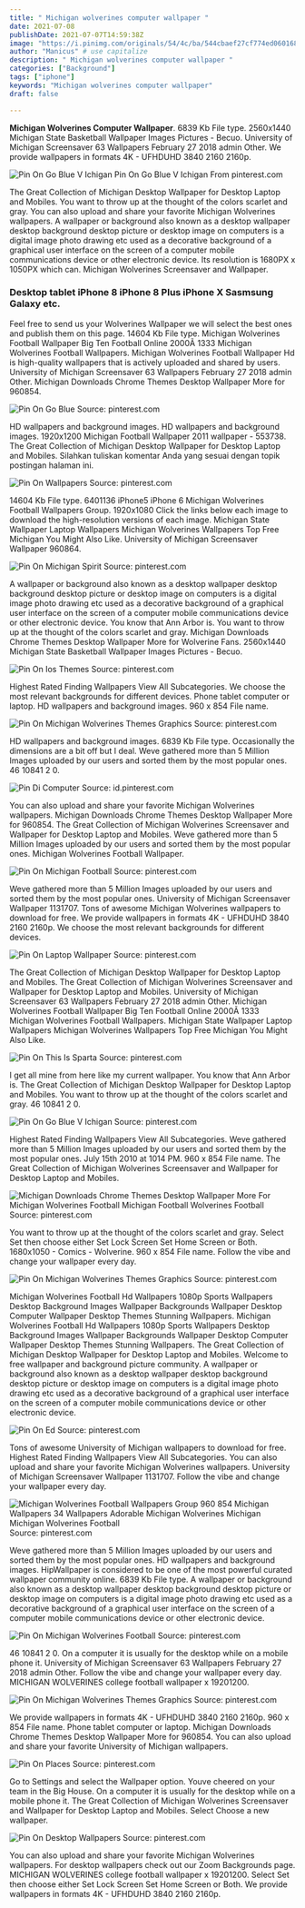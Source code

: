 ```yaml
---
title: " Michigan wolverines computer wallpaper "
date: 2021-07-08
publishDate: 2021-07-07T14:59:38Z
image: "https://i.pinimg.com/originals/54/4c/ba/544cbaef27cf774ed0601687e276fbd9.jpg"
author: "Manicus" # use capitalize
description: " Michigan wolverines computer wallpaper "
categories: ["Background"]
tags: ["iphone"]
keywords: "Michigan wolverines computer wallpaper"
draft: false

---
```



**Michigan Wolverines Computer Wallpaper**. 6839 Kb File type. 2560x1440 Michigan State Basketball Wallpaper Images Pictures - Becuo. University of Michigan Screensaver 63 Wallpapers February 27 2018 admin Other. We provide wallpapers in formats 4K - UFHDUHD 3840 2160 2160p.

![Pin On Go Blue V Ichigan](https://i.pinimg.com/originals/54/fa/38/54fa383f2d44afcfc65923a332a78fb5.jpg "Pin On Go Blue V Ichigan")
Pin On Go Blue V Ichigan From pinterest.com


The Great Collection of Michigan Desktop Wallpaper for Desktop Laptop and Mobiles. You want to throw up at the thought of the colors scarlet and gray. You can also upload and share your favorite Michigan Wolverines wallpapers. A wallpaper or background also known as a desktop wallpaper desktop background desktop picture or desktop image on computers is a digital image photo drawing etc used as a decorative background of a graphical user interface on the screen of a computer mobile communications device or other electronic device. Its resolution is 1680PX x 1050PX which can. Michigan Wolverines Screensaver and Wallpaper.

### Desktop tablet iPhone 8 iPhone 8 Plus iPhone X Sasmsung Galaxy etc.

Feel free to send us your Wolverines Wallpaper we will select the best ones and publish them on this page. 14604 Kb File type. Michigan Wolverines Football Wallpaper Big Ten Football Online 2000Ã 1333 Michigan Wolverines Football Wallpapers. Michigan Wolverines Football Wallpaper Hd is high-quality wallpapers that is actively uploaded and shared by users. University of Michigan Screensaver 63 Wallpapers February 27 2018 admin Other. Michigan Downloads Chrome Themes Desktop Wallpaper More for 960854.


![Pin On Go Blue](https://i.pinimg.com/originals/42/b5/dd/42b5dd7f072f010d3df8a4dea9511098.jpg "Pin On Go Blue")
Source: pinterest.com

HD wallpapers and background images. HD wallpapers and background images. 1920x1200 Michigan Football Wallpaper 2011 wallpaper - 553738. The Great Collection of Michigan Desktop Wallpaper for Desktop Laptop and Mobiles. Silahkan tuliskan komentar Anda yang sesuai dengan topik postingan halaman ini.

![Pin On Wallpapers](https://i.pinimg.com/originals/a9/44/52/a9445292f3c395e0592d94aa6194fa39.png "Pin On Wallpapers")
Source: pinterest.com

14604 Kb File type. 6401136 iPhone5 iPhone 6 Michigan Wolverines Football Wallpapers Group. 1920x1080 Click the links below each image to download the high-resolution versions of each image. Michigan State Wallpaper Laptop Wallpapers Michigan Wolverines Wallpapers Top Free Michigan You Might Also Like. University of Michigan Screensaver Wallpaper 960864.

![Pin On Michigan Spirit](https://i.pinimg.com/originals/2f/be/b1/2fbeb1333a0dcfef717dd572249cb2f5.jpg "Pin On Michigan Spirit")
Source: pinterest.com

A wallpaper or background also known as a desktop wallpaper desktop background desktop picture or desktop image on computers is a digital image photo drawing etc used as a decorative background of a graphical user interface on the screen of a computer mobile communications device or other electronic device. You know that Ann Arbor is. You want to throw up at the thought of the colors scarlet and gray. Michigan Downloads Chrome Themes Desktop Wallpaper More for Wolverine Fans. 2560x1440 Michigan State Basketball Wallpaper Images Pictures - Becuo.

![Pin On Ios Themes](https://i.pinimg.com/originals/88/ac/b5/88acb5f0b0a233d0d08de2c680c4b26e.png "Pin On Ios Themes")
Source: pinterest.com

Highest Rated Finding Wallpapers View All Subcategories. We choose the most relevant backgrounds for different devices. Phone tablet computer or laptop. HD wallpapers and background images. 960 x 854 File name.

![Pin On Michigan Wolverines Themes Graphics](https://i.pinimg.com/originals/6e/c6/f8/6ec6f834c7b6183df7a88fb25338ccb3.png "Pin On Michigan Wolverines Themes Graphics")
Source: pinterest.com

HD wallpapers and background images. 6839 Kb File type. Occasionally the dimensions are a bit off but I deal. Weve gathered more than 5 Million Images uploaded by our users and sorted them by the most popular ones. 46 10841 2 0.

![Pin Di Computer](https://i.pinimg.com/originals/0f/ab/eb/0fabebed7c4dc91ff11604be4b334652.jpg "Pin Di Computer")
Source: id.pinterest.com

You can also upload and share your favorite Michigan Wolverines wallpapers. Michigan Downloads Chrome Themes Desktop Wallpaper More for 960854. The Great Collection of Michigan Wolverines Screensaver and Wallpaper for Desktop Laptop and Mobiles. Weve gathered more than 5 Million Images uploaded by our users and sorted them by the most popular ones. Michigan Wolverines Football Wallpaper.

![Pin On Michigan Football](https://i.pinimg.com/originals/61/ea/7d/61ea7d6954b9c9e0ab1879991233fcbd.jpg "Pin On Michigan Football")
Source: pinterest.com

Weve gathered more than 5 Million Images uploaded by our users and sorted them by the most popular ones. University of Michigan Screensaver Wallpaper 1131707. Tons of awesome Michigan Wolverines wallpapers to download for free. We provide wallpapers in formats 4K - UFHDUHD 3840 2160 2160p. We choose the most relevant backgrounds for different devices.

![Pin On Laptop Wallpaper](https://i.pinimg.com/originals/52/ff/eb/52ffebfbc6e444cfbdafd3f83ad3ed0c.png "Pin On Laptop Wallpaper")
Source: pinterest.com

The Great Collection of Michigan Desktop Wallpaper for Desktop Laptop and Mobiles. The Great Collection of Michigan Wolverines Screensaver and Wallpaper for Desktop Laptop and Mobiles. University of Michigan Screensaver 63 Wallpapers February 27 2018 admin Other. Michigan Wolverines Football Wallpaper Big Ten Football Online 2000Ã 1333 Michigan Wolverines Football Wallpapers. Michigan State Wallpaper Laptop Wallpapers Michigan Wolverines Wallpapers Top Free Michigan You Might Also Like.

![Pin On This Is Sparta](https://i.pinimg.com/474x/47/63/3b/47633b499a1aabb15cc5b35c895cc09f--go-green-msu-football-schedule.jpg "Pin On This Is Sparta")
Source: pinterest.com

I get all mine from here like my current wallpaper. You know that Ann Arbor is. The Great Collection of Michigan Desktop Wallpaper for Desktop Laptop and Mobiles. You want to throw up at the thought of the colors scarlet and gray. 46 10841 2 0.

![Pin On Go Blue V Ichigan](https://i.pinimg.com/originals/54/fa/38/54fa383f2d44afcfc65923a332a78fb5.jpg "Pin On Go Blue V Ichigan")
Source: pinterest.com

Highest Rated Finding Wallpapers View All Subcategories. Weve gathered more than 5 Million Images uploaded by our users and sorted them by the most popular ones. July 15th 2010 at 1014 PM. 960 x 854 File name. The Great Collection of Michigan Wolverines Screensaver and Wallpaper for Desktop Laptop and Mobiles.

![Michigan Downloads Chrome Themes Desktop Wallpaper More For Michigan Wolverines Football Michigan Football Wolverines Football](https://i.pinimg.com/originals/cb/3d/e6/cb3de60d55c469db8ac33f15441155f8.jpg "Michigan Downloads Chrome Themes Desktop Wallpaper More For Michigan Wolverines Football Michigan Football Wolverines Football")
Source: pinterest.com

You want to throw up at the thought of the colors scarlet and gray. Select Set then choose either Set Lock Screen Set Home Screen or Both. 1680x1050 - Comics - Wolverine. 960 x 854 File name. Follow the vibe and change your wallpaper every day.

![Pin On Michigan Wolverines Themes Graphics](https://i.pinimg.com/originals/b6/3e/99/b63e99a8a8bbfcec89d93c292d54ef0d.png "Pin On Michigan Wolverines Themes Graphics")
Source: pinterest.com

Michigan Wolverines Football Hd Wallpapers 1080p Sports Wallpapers Desktop Background Images Wallpaper Backgrounds Wallpaper Desktop Computer Wallpaper Desktop Themes Stunning Wallpapers. Michigan Wolverines Football Hd Wallpapers 1080p Sports Wallpapers Desktop Background Images Wallpaper Backgrounds Wallpaper Desktop Computer Wallpaper Desktop Themes Stunning Wallpapers. The Great Collection of Michigan Desktop Wallpaper for Desktop Laptop and Mobiles. Welcome to free wallpaper and background picture community. A wallpaper or background also known as a desktop wallpaper desktop background desktop picture or desktop image on computers is a digital image photo drawing etc used as a decorative background of a graphical user interface on the screen of a computer mobile communications device or other electronic device.

![Pin On Ed](https://i.pinimg.com/originals/d6/a9/d5/d6a9d58d2aa4bed38c968a0b5d5181ec.jpg "Pin On Ed")
Source: pinterest.com

Tons of awesome University of Michigan wallpapers to download for free. Highest Rated Finding Wallpapers View All Subcategories. You can also upload and share your favorite Michigan Wolverines wallpapers. University of Michigan Screensaver Wallpaper 1131707. Follow the vibe and change your wallpaper every day.

![Michigan Wolverines Football Wallpapers Group 960 854 Michigan Wallpapers 34 Wallpapers Adorable Michigan Wolverines Michigan Michigan Wolverines Football](https://i.pinimg.com/originals/f6/7a/5b/f67a5b21ac8b1460502a5f0c9a8f3ffd.jpg "Michigan Wolverines Football Wallpapers Group 960 854 Michigan Wallpapers 34 Wallpapers Adorable Michigan Wolverines Michigan Michigan Wolverines Football")
Source: pinterest.com

Weve gathered more than 5 Million Images uploaded by our users and sorted them by the most popular ones. HD wallpapers and background images. HipWallpaper is considered to be one of the most powerful curated wallpaper community online. 6839 Kb File type. A wallpaper or background also known as a desktop wallpaper desktop background desktop picture or desktop image on computers is a digital image photo drawing etc used as a decorative background of a graphical user interface on the screen of a computer mobile communications device or other electronic device.

![Pin On Michigan Wolverines Football](https://i.pinimg.com/originals/69/72/3c/69723c21245286383d6712528e453820.jpg "Pin On Michigan Wolverines Football")
Source: pinterest.com

46 10841 2 0. On a computer it is usually for the desktop while on a mobile phone it. University of Michigan Screensaver 63 Wallpapers February 27 2018 admin Other. Follow the vibe and change your wallpaper every day. MICHIGAN WOLVERINES college football wallpaper x 19201200.

![Pin On Michigan Wolverines Themes Graphics](https://i.pinimg.com/originals/7f/3a/ac/7f3aac4e3ced10b7ed2f87802260d125.png "Pin On Michigan Wolverines Themes Graphics")
Source: pinterest.com

We provide wallpapers in formats 4K - UFHDUHD 3840 2160 2160p. 960 x 854 File name. Phone tablet computer or laptop. Michigan Downloads Chrome Themes Desktop Wallpaper More for 960854. You can also upload and share your favorite University of Michigan wallpapers.

![Pin On Places](https://i.pinimg.com/originals/08/4d/23/084d232650c477a45baa7cab66cc35f8.jpg "Pin On Places")
Source: pinterest.com

Go to Settings and select the Wallpaper option. Youve cheered on your team in the Big House. On a computer it is usually for the desktop while on a mobile phone it. The Great Collection of Michigan Wolverines Screensaver and Wallpaper for Desktop Laptop and Mobiles. Select Choose a new wallpaper.

![Pin On Desktop Wallpapers](https://i.pinimg.com/originals/54/4c/ba/544cbaef27cf774ed0601687e276fbd9.jpg "Pin On Desktop Wallpapers")
Source: pinterest.com

You can also upload and share your favorite Michigan Wolverines wallpapers. For desktop wallpapers check out our Zoom Backgrounds page. MICHIGAN WOLVERINES college football wallpaper x 19201200. Select Set then choose either Set Lock Screen Set Home Screen or Both. We provide wallpapers in formats 4K - UFHDUHD 3840 2160 2160p.


